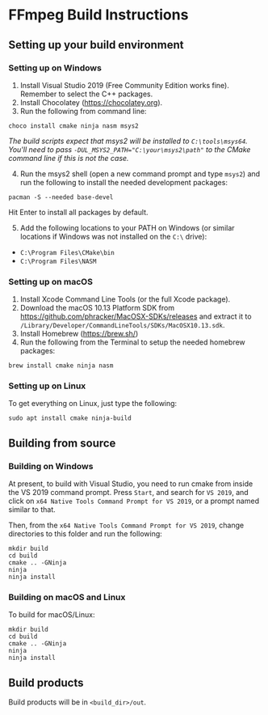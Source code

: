 # FFmpeg Build Instructions

## Setting up your build environment

### Setting up on Windows

1. Install Visual Studio 2019 (Free Community Edition works fine). Remember to select the C++ packages.
2. Install Chocolatey (https://chocolatey.org).
3. Run the following from command line: 

```
choco install cmake ninja nasm msys2
```

*The build scripts expect that msys2 will be installed to `C:\tools\msys64`. You'll need to pass 
`-DUL_MSYS2_PATH="C:\your\msys2\path"` to the CMake command line if this is not the case.*

4. Run the msys2 shell (open a new command prompt and type `msys2`) and run the following to
   install the needed development packages:

```
pacman -S --needed base-devel
```

Hit Enter to install all packages by default.

5. Add the following locations to your PATH on Windows (or similar locations if Windows was not
   installed on the `C:\` drive):

 * `C:\Program Files\CMake\bin`
 * `C:\Program Files\NASM`

### Setting up on macOS

1. Install Xcode Command Line Tools (or the full Xcode package).
2. Download the macOS 10.13 Platform SDK from https://github.com/phracker/MacOSX-SDKs/releases and
   extract it to `/Library/Developer/CommandLineTools/SDKs/MacOSX10.13.sdk`.
3. Install Homebrew (https://brew.sh/)
4. Run the following from the Terminal to setup the needed homebrew packages:

```
brew install cmake ninja nasm
```

### Setting up on Linux 

To get everything on Linux, just type the following:
 
```
sudo apt install cmake ninja-build
```

## Building from source

### Building on Windows

At present, to build with Visual Studio, you need to run cmake from inside the
VS 2019 command prompt. Press `Start`, and search for `VS 2019`, and click on
`x64 Native Tools Command Prompt for VS 2019`, or a prompt named similar to
that.

Then, from the `x64 Native Tools Command Prompt for VS 2019`, change directories to this folder
and run the following:

```
mkdir build
cd build
cmake .. -GNinja
ninja
ninja install
```

### Building on macOS and Linux

To build for macOS/Linux:

```
mkdir build
cd build
cmake .. -GNinja
ninja
ninja install
```

## Build products

Build products will be in `<build_dir>/out`.
